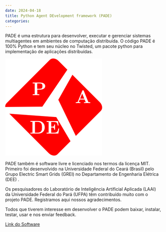```yaml
---
date: 2024-04-18
title: Python Agent DEvelopment framework (PADE)
categories:
---
```

PADE é uma estrutura para desenvolver, executar e gerenciar sistemas multiagentes em ambientes de computação distribuída. O código PADE é 100% Python e tem seu núcleo no Twisted, um pacote python para implementação de aplicações distribuídas.

![Foto-1](/images/PADE-LOGO.png)

PADE também é software livre e licenciado nos termos da licença MIT. Primeiro foi desenvolvido na Universidade Federal do Ceará (Brasil) pelo Grupo Electric Smart Grids (GREI) no Departamento de Engenharia Elétrica (DEE) .

Os pesquisadores do Laboratório de Inteligência Artificial Aplicada (LAAI) da Universidade Federal do Pará (UFPA) têm contribuído muito com o projeto PADE. Registramos aqui nossos agradecimentos.

Todos que tiverem interesse em desenvolver o PADE podem baixar, instalar, testar, usar e nos enviar feedback.

[Link do Software](https://github.com/grei-ufc/pade)